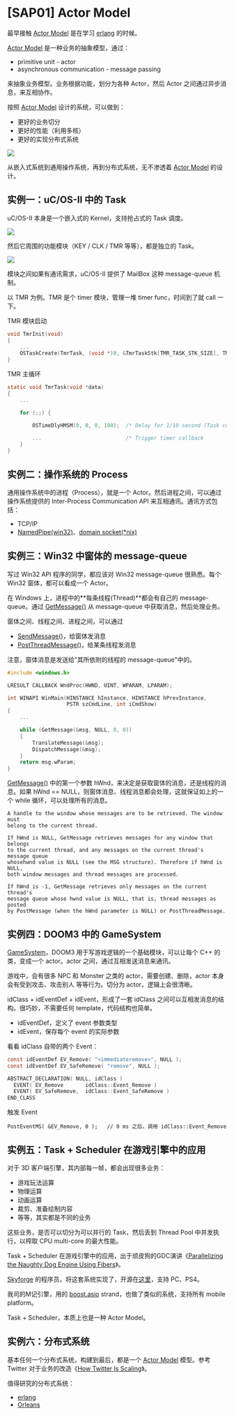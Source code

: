 # [SAP01] Actor Model

最早接触 [Actor Model][1] 是在学习 [erlang][2] 的时候。

[Actor Model][1] 是一种业务的抽象模型，通过：

 * primitive unit - actor
 * asynchronous communication - message passing

来抽象业务模型。业务根据功能，划分为各种 Actor，然后 Actor 之间通过异步消息，来互相协作。

按照 [Actor Model][1] 设计的系统，可以做到：

 * 更好的业务切分
 * 更好的性能（利用多核）
 * 更好的实现分布式系统

![](2018_11_28_actor_model_image_01.png)

从嵌入式系统到通用操作系统，再到分布式系统，无不渗透着 [Actor Model][1] 的设计。


## 实例一：uC/OS-II 中的 Task

uC/OS-II 本身是一个嵌入式的 Kernel，支持抢占式的 Task 调度。

![](2018_11_28_actor_model_image_02.png)

然后它周围的功能模块（KEY / CLK / TMR 等等），都是独立的 Task。

![](2018_11_28_actor_model_image_03.png)

模块之间如果有通讯需求，uC/OS-II 提供了 MailBox 这种 message-queue 机制。

以 TMR 为例。TMR 是个 timer 模块，管理一堆 timer func，时间到了就 call 一下。

TMR 模块启动

```C
void TmrInit(void)
{
    ...
    OSTaskCreate(TmrTask, (void *)0, &TmrTaskStk[TMR_TASK_STK_SIZE], TMR_TASK_PRIO);
}
```

TMR 主循环

```C
static void TmrTask(void *data)
{
    ...

    for (;;) {

        OSTimeDlyHMSM(0, 0, 0, 100);  /* Delay for 1/10 second (Task context-switch) */

        ...                           /* Trigger timer callback                      */
    }
}
```


## 实例二：操作系统的 Process

通用操作系统中的进程（Process），就是一个 Actor。然后进程之间，可以通过操作系统提供的 Inter-Process Communication API 来互相通讯。通讯方式包括：

 * TCP/IP
 * [NamedPipe(win32)][3]、[domain socket(*nix)][4]


## 实例三：Win32 中窗体的 message-queue

写过 Win32 API 程序的同学，都应该对 Win32 message-queue 很熟悉。每个 Win32 窗体，都可以看成一个 Actor。

在 Windows 上，进程中的**每条线程(Thread)**都会有自己的 message-queue。通过 [GetMessage()][6] 从 message-queue 中获取消息，然后处理业务。

窗体之间、线程之间、进程之间，可以通过

 * [SendMessage()][5]，给窗体发消息
 * [PostThreadMessage()][6]，给某条线程发消息

注意，窗体消息是发送给"其所依附的线程的 message-queue"中的。

```C
#include <windows.h>

LRESULT CALLBACK WndProc(HWND, UINT, WPARAM, LPARAM);

int WINAPI WinMain(HINSTANCE hInstance, HINSTANCE hPrevInstance,
                   PSTR szCmdLine, int iCmdShow)
{
    ...

    while (GetMessage(&msg, NULL, 0, 0))
    {
        TranslateMessage(&msg);
        DispatchMessage(&msg);
    }
    return msg.wParam;
}
```

[GetMessage()][7] 中的第一个参数 hWnd，来决定是获取窗体的消息，还是线程的消息。如果 hWnd == NULL，则窗体消息、线程消息都会处理，这就保证如上的一个 while 循环，可以处理所有的消息。

```
A handle to the window whose messages are to be retrieved. The window must
belong to the current thread.

If hWnd is NULL, GetMessage retrieves messages for any window that belongs
to the current thread, and any messages on the current thread's message queue
whosehwnd value is NULL (see the MSG structure). Therefore if hWnd is NULL,
both window messages and thread messages are processed.

If hWnd is -1, GetMessage retrieves only messages on the current thread's
message queue whose hwnd value is NULL, that is, thread messages as posted
by PostMessage (when the hWnd parameter is NULL) or PostThreadMessage.
```


## 实例四：DOOM3 中的 GameSystem

[GameSystem][8]，DOOM3 用于写游戏逻辑的一个基础模块，可以让每个 C++ 的类，变成一个 actor。actor 之间，通过互相发送消息来通讯。

游戏中，会有很多 NPC 和 Monster 之类的 actor，需要创建、删除，actor 本身会有受到攻击、攻击别人 等等行为。切分为 actor，逻辑上会很清晰。

idClass + idEventDef + idEvent，形成了一套 idClass 之间可以互相发消息的结构。很巧妙，不需要任何 template，代码结构也简单。

 * idEventDef，定义了 event 参数类型
 * idEvent，保存每个 event 的实际参数

看看 idClass 自带的两个 Event：

```C
const idEventDef EV_Remove( "<immediateremove>", NULL );
const idEventDef EV_SafeRemove( "remove", NULL );

ABSTRACT_DECLARATION( NULL, idClass )
  EVENT( EV_Remove       idClass::Event_Remove )
  EVENT( EV_SafeRemove,  idClass::Event_SafeRemove )
END_CLASS
```

触发 Event

```
PostEventMS( &EV_Remove, 0 );   // 0 ms 之后，调用 idClass::Event_Remove
```


## 实例五：Task + Scheduler 在游戏引擎中的应用

对于 3D 客户端引擎，其内部每一帧，都会出现很多业务：

 * 游戏玩法运算
 * 物理运算
 * 动画运算
 * 裁剪、准备绘制内容
 * 等等，其实都是不同的业务

这些业务，是否可以切分为可以并行的 Task，然后丢到 Thread Pool 中并发执行，以榨取 CPU multi-core 的最大性能。

Task + Scheduler 在游戏引擎中的应用，出于顽皮狗的GDC演讲《[Parallelizing the Naughty Dog Engine Using Fibers][9]》。

[Skyforge][10] 的程序员，将这套系统实现了，开源在[这里][11]，支持 PC、PS4。

我司的M记引擎，用的 [boost.asio][12] strand，也做了类似的系统，支持所有 mobile platform。

Task + Scheduler，本质上也是一种 Actor Model。


## 实例六：分布式系统

基本任何一个分布式系统，构建到最后，都是一个 [Actor Model][1] 模型。参考 Twitter 对于业务的改造《[How Twitter Is Scaling][13]》。

值得研究的分布式系统：

 * [erlang][2]
 * [Orleans][14]


[1]:https://en.wikipedia.org/wiki/Actor_model
[2]:http://www.erlang.org/
[3]:https://msdn.microsoft.com/en-us/library/windows/desktop/aa365146(v=vs.85).aspx
[4]:http://pubs.opengroup.org/onlinepubs/9699919799/functions/socketpair.html
[5]:https://docs.microsoft.com/en-us/windows/desktop/api/winuser/nf-winuser-sendmessage
[6]:https://docs.microsoft.com/en-us/windows/desktop/api/winuser/nf-winuser-postthreadmessagea
[7]:https://docs.microsoft.com/en-us/windows/desktop/api/winuser/nf-winuser-getmessage
[8]:https://github.com/TTimo/doom3.gpl/tree/master/neo/game/gamesys
[9]:http://www.swedishcoding.com/wp-content/uploads/2015/03/parallelizing_the_naughty_dog_engine_using_fibers.pdf
[10]:https://sf.my.com/us
[11]:https://github.com/SergeyMakeev/TaskScheduler
[12]:https://www.boost.org/doc/libs/1_68_0/doc/html/boost_asio.html
[13]:https://waimingmok.wordpress.com/2009/06/27/how-twitter-is-scaling/
[14]:https://dotnet.github.io/orleans/
